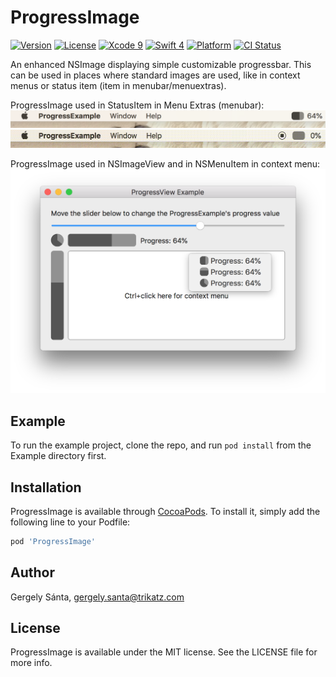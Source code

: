 # ProgressImage

[![Version](https://img.shields.io/cocoapods/v/ProgressImage.svg?style=flat)](https://cocoapods.org/pods/ProgressImage)
[![License](https://img.shields.io/cocoapods/l/ProgressImage.svg?style=flat)](https://cocoapods.org/pods/ProgressImage)
[![Xcode 9](https://img.shields.io/badge/Xcode-9-blue.svg)](https://developer.apple.com/xcode/)
[![Swift 4](https://img.shields.io/badge/Swift-4-blue.svg)](https://swift.org/)
[![Platform](https://img.shields.io/badge/platforms-macOS-blue.svg)](https://developer.apple.com/platforms/)
[![CI Status](https://img.shields.io/travis/gergelysanta/ProgressImage.svg?style=flat)](https://travis-ci.org/gergelysanta/ProgressImage)

An enhanced NSImage displaying simple customizable progressbar. This can be used in places where standard images are used,
like in context menus or status item (item in menubar/menuextras). 

ProgressImage used in StatusItem in Menu Extras (menubar):
![Screenshot#1](https://github.com/gergelysanta/ProgressImage/blob/master/Screenshots/ProgressImageStatusItem.png "ProgressImage in Menu Extras")
![Screenshot#2](https://github.com/gergelysanta/ProgressImage/blob/master/Screenshots/ProgressImageStatusItem.gif "ProgressImage in Menu Extras animated")

ProgressImage used in NSImageView and in NSMenuItem in context menu:
![Screenshot#3](https://github.com/gergelysanta/ProgressImage/blob/master/Screenshots/ProgressImageContextMenu.png "ProgressImage in Context Menu")

## Example

To run the example project, clone the repo, and run `pod install` from the Example directory first.

## Installation

ProgressImage is available through [CocoaPods](https://cocoapods.org). To install
it, simply add the following line to your Podfile:

```ruby
pod 'ProgressImage'
```

## Author

Gergely Sánta, gergely.santa@trikatz.com

## License

ProgressImage is available under the MIT license. See the LICENSE file for more info.
